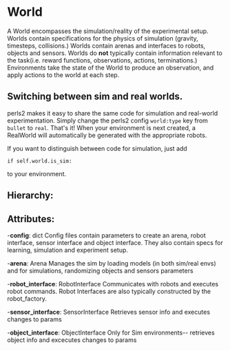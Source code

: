 # World

A World encompasses the simulation/reality of the experimental setup. Worlds contain specifications for the physics of simulation (gravity, timesteps, collisions.) Worlds contain arenas and interfaces to robots, objects and sensors. Worlds do **not** typically contain information relevant to the task(i.e. reward functions, observations, actions, terminations.) Environments take the state of the World to produce an observation, and apply actions to the world at each step.


## Switching between sim and real worlds.
perls2 makes it easy to share the same code for simulation and real-world experimentation. Simply change the perls2 config `world:type` key from `bullet` to `real`. That's it! When your environment is next created, a RealWorld will automatically be generated with the appropriate robots.

If you want to distinguish between code for simulation, just add

`if self.world.is_sim:`

 to your environment.

## Hierarchy:

## Attributes:
-**config**: dict
            Config files contain parameters to create an arena, robot interface,
            sensor interface and object interface. They also contain specs for
            learning, simulation and experiment setup.

-**arena**: Arena
            Manages the sim by loading models (in both sim/real envs) and for
            simulations, randomizing objects and sensors parameters

-**robot_interface**: RobotInterface
            Communicates with robots and executes robot commands. Robot Interfaces are also typically constructed by the robot_factory.

-**sensor_interface**: SensorInterface
            Retrieves sensor info and executes changes to params

-**object_interface**: ObjectInterface
            Only for Sim environments-- retrieves object info and excecutes
            changes to params


